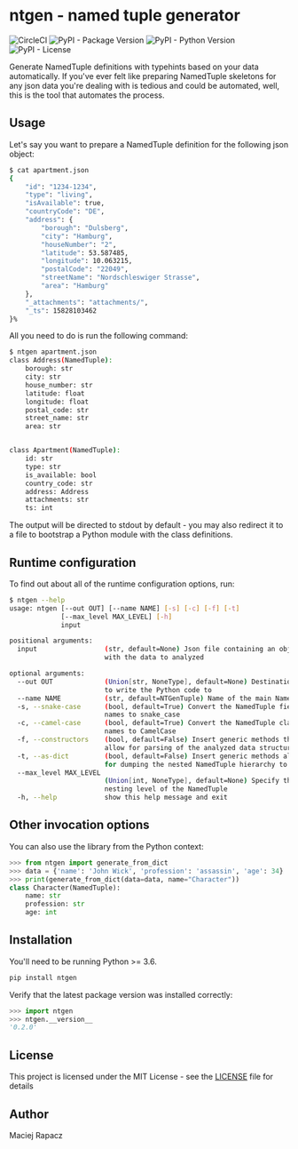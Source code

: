 # ntgen - named tuple generator
![CircleCI](https://img.shields.io/circleci/build/github/mrapacz/ntgen)
![PyPI - Package Version](https://img.shields.io/pypi/v/ntgen)
![PyPI - Python Version](https://img.shields.io/pypi/pyversions/ntgen.svg)
![PyPI - License](https://img.shields.io/pypi/l/ntgen)

Generate NamedTuple definitions with typehints based on your data automatically.
If you've ever felt like preparing NamedTuple skeletons for any json data you're dealing with is tedious and could be
automated, well, this is the tool that automates the process.

## Usage
Let's say you want to prepare a NamedTuple definition for the following json object:
```bash
$ cat apartment.json
{
    "id": "1234-1234",
    "type": "living",
    "isAvailable": true,
    "countryCode": "DE",
    "address": {
        "borough": "Dulsberg",
        "city": "Hamburg",
        "houseNumber": "2",
        "latitude": 53.587485,
        "longitude": 10.063215,
        "postalCode": "22049",
        "streetName": "Nordschleswiger Strasse",
        "area": "Hamburg"
    },
    "_attachments": "attachments/",
    "_ts": 15828103462
}%
```

All you need to do is run the following command:
```bash
$ ntgen apartment.json
class Address(NamedTuple):
    borough: str
    city: str
    house_number: str
    latitude: float
    longitude: float
    postal_code: str
    street_name: str
    area: str


class Apartment(NamedTuple):
    id: str
    type: str
    is_available: bool
    country_code: str
    address: Address
    attachments: str
    ts: int

```
The output will be directed to stdout by default - you may also redirect it to a file to bootstrap a Python module with
the class definitions.

## Runtime configuration

To find out about all of the runtime configuration options, run:
```bash
$ ntgen --help
usage: ntgen [--out OUT] [--name NAME] [-s] [-c] [-f] [-t]
             [--max_level MAX_LEVEL] [-h]
             input

positional arguments:
  input                 (str, default=None) Json file containing an object
                        with the data to analyzed

optional arguments:
  --out OUT             (Union[str, NoneType], default=None) Destination file
                        to write the Python code to
  --name NAME           (str, default=NTGenTuple) Name of the main NamedTuple
  -s, --snake-case      (bool, default=True) Convert the NamedTuple field
                        names to snake_case
  -c, --camel-case      (bool, default=True) Convert the NamedTuple class
                        names to CamelCase
  -f, --constructors    (bool, default=False) Insert generic methods that will
                        allow for parsing of the analyzed data structures
  -t, --as-dict         (bool, default=False) Insert generic methods allowing
                        for dumping the nested NamedTuple hierarchy to a dict
  --max_level MAX_LEVEL
                        (Union[int, NoneType], default=None) Specify the max
                        nesting level of the NamedTuple
  -h, --help            show this help message and exit
```

## Other invocation options
You can also use the library from the Python context:
```python
>>> from ntgen import generate_from_dict
>>> data = {'name': 'John Wick', 'profession': 'assassin', 'age': 34}
>>> print(generate_from_dict(data=data, name="Character"))
class Character(NamedTuple):
    name: str
    profession: str
    age: int

```
## Installation
You'll need to be running Python >= 3.6.
```bash
pip install ntgen
```
Verify that the latest package version was installed correctly:
```python
>>> import ntgen
>>> ntgen.__version__
'0.2.0'

```

## License
This project is licensed under the MIT License - see the [LICENSE](LICENSE) file for details

## Author
Maciej Rapacz
